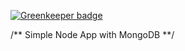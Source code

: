 
[![Greenkeeper badge](https://badges.greenkeeper.io/ajax27/exp-demo.svg)](https://greenkeeper.io/)

/** Simple Node App with MongoDB **/
